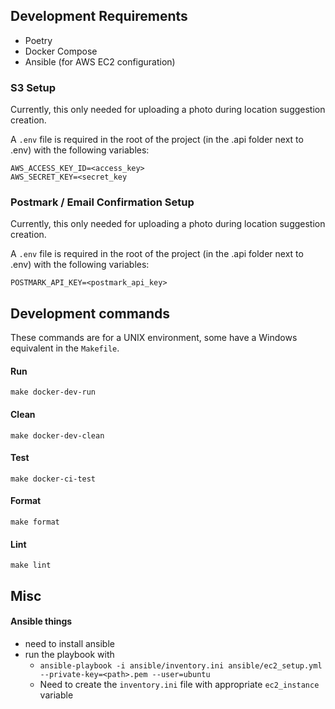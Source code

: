 ## Development Requirements

- Poetry
- Docker Compose
- Ansible (for AWS EC2 configuration)

### S3 Setup

Currently, this only needed for uploading a photo during location suggestion creation.

A `.env` file is required in the root of the project (in the .api folder next to .env) with the following variables:

```
AWS_ACCESS_KEY_ID=<access_key>
AWS_SECRET_KEY=<secret_key
```

### Postmark / Email Confirmation Setup

Currently, this only needed for uploading a photo during location suggestion creation.

A `.env` file is required in the root of the project (in the .api folder next to .env) with the following variables:

```
POSTMARK_API_KEY=<postmark_api_key>
```


## Development commands

These commands are for a UNIX environment, some have a Windows equivalent in the `Makefile`.

#### Run

`make docker-dev-run`

#### Clean 

`make docker-dev-clean`

#### Test

`make docker-ci-test`

#### Format 

`make format`

#### Lint 

`make lint`

## Misc 

#### Ansible things

- need to install ansible
- run the playbook with 
    - `ansible-playbook -i ansible/inventory.ini ansible/ec2_setup.yml --private-key=<path>.pem --user=ubuntu`
    - Need to create the `inventory.ini` file with appropriate `ec2_instance` variable